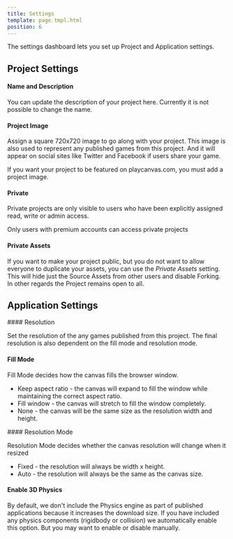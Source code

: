 ```yaml
---
title: Settings
template: page.tmpl.html
position: 6
---
```


The settings dashboard lets you set up Project and Application settings.

## Project Settings

#### Name and Description

You can update the description of your project here. Currently it is not possible to change the name.

#### Project Image

Assign a square 720x720 image to go along with your project. This image is also used to represent any published games from this project. And it will appear on social sites like Twitter and Facebook if users share your game.

If you want your project to be featured on playcanvas.com, you must add a project image.

#### Private

Private projects are only visible to users who have been explicitly assigned read, write or admin access.

<div class="alert alert-info">
Only users with premium accounts can access private projects
</div>

#### Private Assets

If you want to make your project public, but you do not want to allow everyone to duplicate your assets, you can use the *Private Assets* setting. This will hide just the Source Assets from other users and disable Forking. In other regards the Project remains open to all.


## Application Settings

#### Resolution

Set the resolution of the any games published from this project. The final resolution is also dependent on the fill mode and resolution mode.

#### Fill Mode

Fill Mode decides how the canvas fills the browser window.

* Keep aspect ratio - the canvas will expand to fill the window while maintaining the correct aspect ratio.
* Fill window - the canvas will stretch to fill the window completely.
* None - the canvas will be the same size as the resolution width and height.

#### Resolution Mode

Resolution Mode decides whether the canvas resolution will change when it resized

* Fixed - the resolution will always be width x height.
* Auto - the resolution will always be the same as the canvas size.

#### Enable 3D Physics

By default, we don't include the Physics engine as part of published applications because it increases the download size. If you have included any physics components (rigidbody or collision) we automatically enable this option. But you may want to enable or disable manually.


